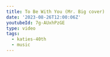 ```yaml
---
title: To Be With You (Mr. Big cover)
date: '2023-08-26T12:00:06Z'
youtubeId: 7g-AUxhPzGE
type: video
tags:
  - katies-40th
  - music
---
```


